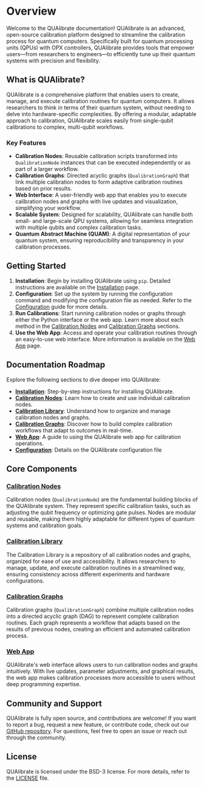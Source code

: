 # Overview

Welcome to the QUAlibrate documentation! QUAlibrate is an advanced, open-source calibration platform designed to streamline the calibration process for quantum computers. Specifically built for quantum processing units (QPUs) with OPX controllers, QUAlibrate provides tools that empower users—from researchers to engineers—to efficiently tune up their quantum systems with precision and flexibility.

## What is QUAlibrate?

QUAlibrate is a comprehensive platform that enables users to create, manage, and execute calibration routines for quantum computers. It allows researchers to think in terms of their quantum system, without needing to delve into hardware-specific complexities. By offering a modular, adaptable approach to calibration, QUAlibrate scales easily from single-qubit calibrations to complex, multi-qubit workflows.

### Key Features
- **Calibration Nodes**: Reusable calibration scripts transformed into `QualibrationNode` instances that can be executed independently or as part of a larger workflow.
- **Calibration Graphs**: Directed acyclic graphs (`QualibrationGraph`) that link multiple calibration nodes to form adaptive calibration routines based on prior results.
- **Web Interface**: A user-friendly web app that enables you to execute calibration nodes and graphs with live updates and visualization, simplifying your workflow.
- **Scalable System**: Designed for scalability, QUAlibrate can handle both small- and large-scale QPU systems, allowing for seamless integration with multiple qubits and complex calibration tasks.
- **Quantum Abstract Machine (QUAM)**: A digital representation of your quantum system, ensuring reproducibility and transparency in your calibration processes.


## Getting Started

1. **Installation**: Begin by installing QUAlibrate using `pip`. Detailed instructions are available on the [Installation](installation.md) page.
2. **Configuration**: Set up the system by running the configuration command and modifying the configuration file as needed. Refer to the [Configuration](configuration.md) guide for more details.
3. **Run Calibrations**: Start running calibration nodes or graphs through either the Python interface or the web app. Learn more about each method in the [Calibration Nodes](calibration_nodes.md) and [Calibration Graphs](calibration_graphs.md) sections.
4. **Use the Web App**: Access and operate your calibration routines through an easy-to-use web interface. More information is available on the [Web App](web_app.md) page.

## Documentation Roadmap
Explore the following sections to dive deeper into QUAlibrate:
- **[Installation](installation.md)**: Step-by-step instructions for installing QUAlibrate.
- **[Calibration Nodes](calibration_nodes.md)**: Learn how to create and use individual calibration nodes.
- **[Calibration Library](calibration_library.md)**: Understand how to organize and manage calibration nodes and graphs.
- **[Calibration Graphs](calibration_graphs.md)**: Discover how to build complex calibration workflows that adapt to outcomes in real-time.
- **[Web App](web_app.md)**: A guide to using the QUAlibrate web app for calibration operations.
- **[Configuration](configuration.md)**: Details on the QUAlibrate configuration file

## Core Components

### [Calibration Nodes](calibration_nodes.md)
Calibration nodes (`QualibrationNode`) are the fundamental building blocks of the QUAlibrate system. They represent specific calibration tasks, such as adjusting the qubit frequency or optimizing gate pulses. Nodes are modular and reusable, making them highly adaptable for different types of quantum systems and calibration goals.

### [Calibration Library](calibration_library.md)
The Calibration Library is a repository of all calibration nodes and graphs, organized for ease of use and accessibility. It allows researchers to manage, update, and execute calibration routines in a streamlined way, ensuring consistency across different experiments and hardware configurations.

### [Calibration Graphs](calibration_graphs.md)
Calibration graphs (`QualibrationGraph`) combine multiple calibration nodes into a directed acyclic graph (DAG) to represent complete calibration routines. Each graph represents a workflow that adapts based on the results of previous nodes, creating an efficient and automated calibration process.

### [Web App](web_app.md)
QUAlibrate's web interface allows users to run calibration nodes and graphs intuitively. With live updates, parameter adjustments, and graphical results, the web app makes calibration processes more accessible to users without deep programming expertise.


## Community and Support
QUAlibrate is fully open source, and contributions are welcome! If you want to report a bug, request a new feature, or contribute code, check out our [GitHub repository](https://github.com/qua-platform/qualibrate). For questions, feel free to open an issue or reach out through the community.

## License
QUAlibrate is licensed under the BSD-3 license. For more details, refer to the [LICENSE](https://github.com/qua-platform/qualibrate/blob/main/LICENSE) file.
